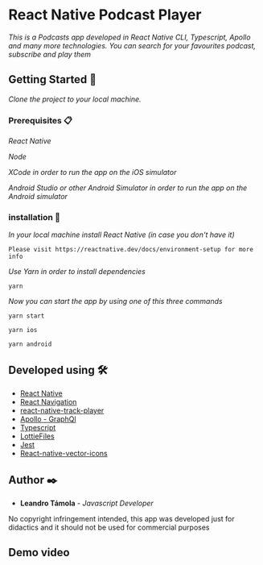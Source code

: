 # React Native Podcast Player

_This is a Podcasts app developed in React Native CLI, Typescript, Apollo and many more technologies. You can search for your favourites podcast, subscribe and play them_

## Getting Started 🚀

_Clone the project to your local machine._


### Prerequisites 📋

_React Native_

_Node_

_XCode in order to run the app on the iOS simulator_

_Android Studio or other Android Simulator in order to run the app on the Android simulator_

### installation 🔧

_In your local machine install React Native (in case you don't have it)_

```
Please visit https://reactnative.dev/docs/environment-setup for more info
```

_Use Yarn in order to install dependencies_

```
yarn
```

_Now you can start the app by using one of this three commands_

```
yarn start 
```
```
yarn ios 
```
```
yarn android 
```


## Developed using 🛠️

* [React Native](https://reactnative.dev)
* [React Navigation](https://reactnavigation.org)
* [react-native-track-player](http://react-native-track-player.js.org/)
* [Apollo - GraphQl](https://www.apollographql.com/)
* [Typescript](https://www.typescriptlang.org/)
* [LottieFiles](https://lottiefiles.com/)
* [Jest](https://jestjs.io/)
* [React-native-vector-icons](https://oblador.github.io/react-native-vector-icons/)


## Author ✒️

* **Leandro Támola** - *Javascript Developer* 

No copyright infringement intended, this app was developed just for didactics and it should not be used for commercial purposes

## Demo video






